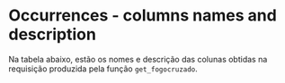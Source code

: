 # Occurrences - columns names and description

Na tabela abaixo, estão os nomes e descrição das colunas obtidas na requisição produzida pela função `get_fogocruzado`.

